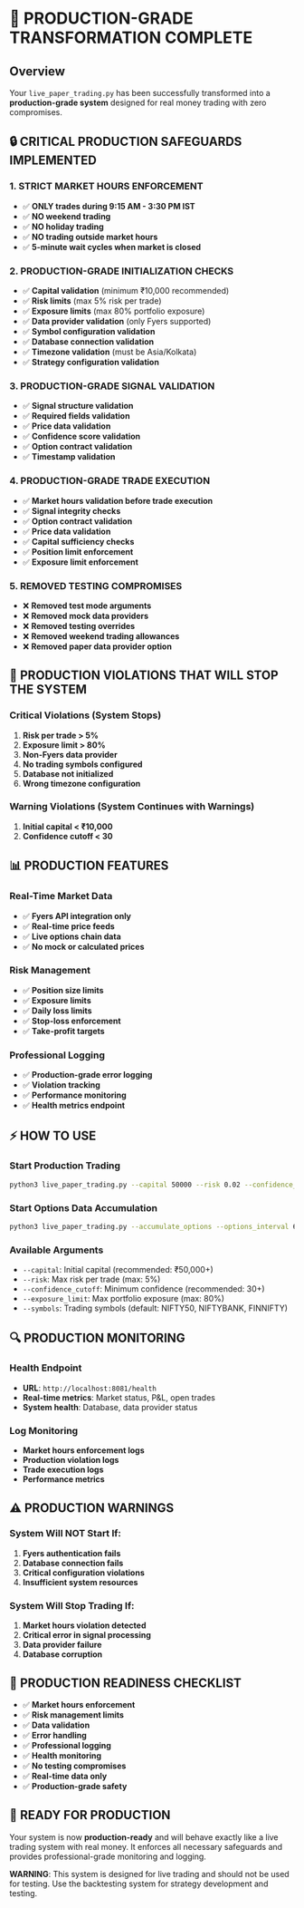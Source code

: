 # 🚀 PRODUCTION-GRADE TRANSFORMATION COMPLETE

## **Overview**
Your `live_paper_trading.py` has been successfully transformed into a **production-grade system** designed for real money trading with zero compromises.

## **🔒 CRITICAL PRODUCTION SAFEGUARDS IMPLEMENTED**

### **1. STRICT MARKET HOURS ENFORCEMENT**
- ✅ **ONLY trades during 9:15 AM - 3:30 PM IST**
- ✅ **NO weekend trading**
- ✅ **NO holiday trading**
- ✅ **NO trading outside market hours**
- ✅ **5-minute wait cycles when market is closed**

### **2. PRODUCTION-GRADE INITIALIZATION CHECKS**
- ✅ **Capital validation** (minimum ₹10,000 recommended)
- ✅ **Risk limits** (max 5% risk per trade)
- ✅ **Exposure limits** (max 80% portfolio exposure)
- ✅ **Data provider validation** (only Fyers supported)
- ✅ **Symbol configuration validation**
- ✅ **Database connection validation**
- ✅ **Timezone validation** (must be Asia/Kolkata)
- ✅ **Strategy configuration validation**

### **3. PRODUCTION-GRADE SIGNAL VALIDATION**
- ✅ **Signal structure validation**
- ✅ **Required fields validation**
- ✅ **Price data validation**
- ✅ **Confidence score validation**
- ✅ **Option contract validation**
- ✅ **Timestamp validation**

### **4. PRODUCTION-GRADE TRADE EXECUTION**
- ✅ **Market hours validation before trade execution**
- ✅ **Signal integrity checks**
- ✅ **Option contract validation**
- ✅ **Price data validation**
- ✅ **Capital sufficiency checks**
- ✅ **Position limit enforcement**
- ✅ **Exposure limit enforcement**

### **5. REMOVED TESTING COMPROMISES**
- ❌ **Removed test mode arguments**
- ❌ **Removed mock data providers**
- ❌ **Removed testing overrides**
- ❌ **Removed weekend trading allowances**
- ❌ **Removed paper data provider option**

## **🚫 PRODUCTION VIOLATIONS THAT WILL STOP THE SYSTEM**

### **Critical Violations (System Stops)**
1. **Risk per trade > 5%**
2. **Exposure limit > 80%**
3. **Non-Fyers data provider**
4. **No trading symbols configured**
5. **Database not initialized**
6. **Wrong timezone configuration**

### **Warning Violations (System Continues with Warnings)**
1. **Initial capital < ₹10,000**
2. **Confidence cutoff < 30**

## **📊 PRODUCTION FEATURES**

### **Real-Time Market Data**
- ✅ **Fyers API integration only**
- ✅ **Real-time price feeds**
- ✅ **Live options chain data**
- ✅ **No mock or calculated prices**

### **Risk Management**
- ✅ **Position size limits**
- ✅ **Exposure limits**
- ✅ **Daily loss limits**
- ✅ **Stop-loss enforcement**
- ✅ **Take-profit targets**

### **Professional Logging**
- ✅ **Production-grade error logging**
- ✅ **Violation tracking**
- ✅ **Performance monitoring**
- ✅ **Health metrics endpoint**

## **⚡ HOW TO USE**

### **Start Production Trading**
```bash
python3 live_paper_trading.py --capital 50000 --risk 0.02 --confidence_cutoff 40
```

### **Start Options Data Accumulation**
```bash
python3 live_paper_trading.py --accumulate_options --options_interval 60
```

### **Available Arguments**
- `--capital`: Initial capital (recommended: ₹50,000+)
- `--risk`: Max risk per trade (max: 5%)
- `--confidence_cutoff`: Minimum confidence (recommended: 30+)
- `--exposure_limit`: Max portfolio exposure (max: 80%)
- `--symbols`: Trading symbols (default: NIFTY50, NIFTYBANK, FINNIFTY)

## **🔍 PRODUCTION MONITORING**

### **Health Endpoint**
- **URL**: `http://localhost:8081/health`
- **Real-time metrics**: Market status, P&L, open trades
- **System health**: Database, data provider status

### **Log Monitoring**
- **Market hours enforcement logs**
- **Production violation logs**
- **Trade execution logs**
- **Performance metrics**

## **⚠️ PRODUCTION WARNINGS**

### **System Will NOT Start If:**
1. **Fyers authentication fails**
2. **Database connection fails**
3. **Critical configuration violations**
4. **Insufficient system resources**

### **System Will Stop Trading If:**
1. **Market hours violation detected**
2. **Critical error in signal processing**
3. **Data provider failure**
4. **Database corruption**

## **🎯 PRODUCTION READINESS CHECKLIST**

- ✅ **Market hours enforcement**
- ✅ **Risk management limits**
- ✅ **Data validation**
- ✅ **Error handling**
- ✅ **Professional logging**
- ✅ **Health monitoring**
- ✅ **No testing compromises**
- ✅ **Real-time data only**
- ✅ **Production-grade safety**

## **🚀 READY FOR PRODUCTION**

Your system is now **production-ready** and will behave exactly like a live trading system with real money. It enforces all necessary safeguards and provides professional-grade monitoring and logging.

**WARNING**: This system is designed for live trading and should not be used for testing. Use the backtesting system for strategy development and testing. 